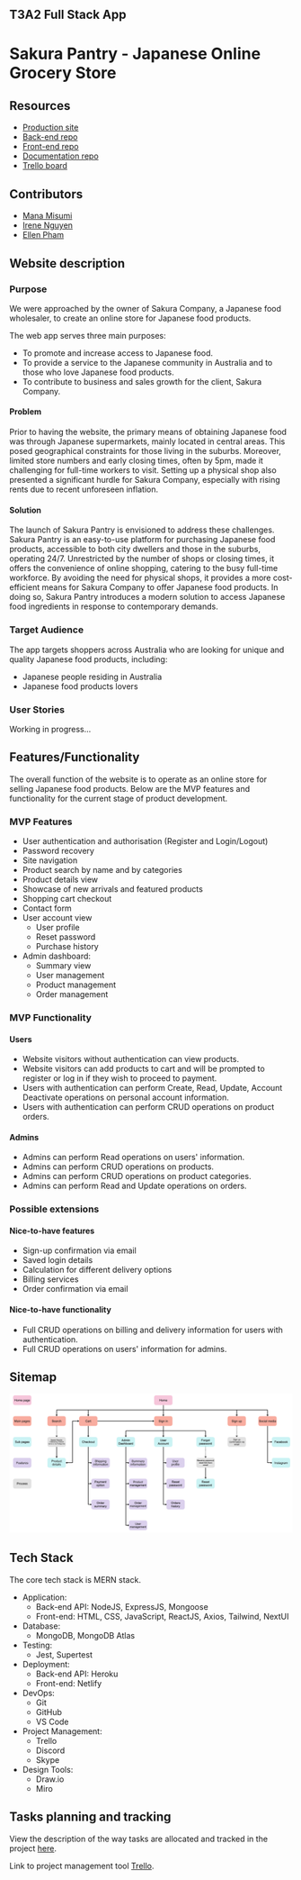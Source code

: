 ## T3A2 Full Stack App

# Sakura Pantry - Japanese Online Grocery Store

## Resources

- [Production site](https://www.google.com.au/)
- [Back-end repo](https://www.google.com.au/)
- [Front-end repo](https://www.google.com.au/)
- [Documentation repo](https://www.google.com.au/)
- [Trello board](https://trello.com/b/TE5Q9ZYj/t3a2-%F0%9F%8C%B8sakura-pantry)

## Contributors

- [Mana Misumi](https://github.com/Mana12011207)
- [Irene Nguyen](https://github.com/irenenguyen1017)
- [Ellen Pham](https://github.com/ellenpham)

## Website description

### Purpose

We were approached by the owner of Sakura Company, a Japanese food wholesaler, to create an online store for Japanese food products.

The web app serves three main purposes:

- To promote and increase access to Japanese food.
- To provide a service to the Japanese community in Australia and to those who love Japanese food products.
- To contribute to business and sales growth for the client, Sakura Company.

#### Problem

Prior to having the website, the primary means of obtaining Japanese food was through Japanese supermarkets, mainly located in central areas. This posed geographical constraints for those living in the suburbs. Moreover, limited store numbers and early closing times, often by 5pm, made it challenging for full-time workers to visit. Setting up a physical shop also presented a significant hurdle for Sakura Company, especially with rising rents due to recent unforeseen inflation.

#### Solution

The launch of Sakura Pantry is envisioned to address these challenges. Sakura Pantry is an easy-to-use platform for purchasing Japanese food products, accessible to both city dwellers and those in the suburbs, operating 24/7. Unrestricted by the number of shops or closing times, it offers the convenience of online shopping, catering to the busy full-time workforce. By avoiding the need for physical shops, it provides a more cost-efficient means for Sakura Company to offer Japanese food products. In doing so, Sakura Pantry introduces a modern solution to access Japanese food ingredients in response to contemporary demands.

### Target Audience

The app targets shoppers across Australia who are looking for unique and quality Japanese food products, including:

- Japanese people residing in Australia
- Japanese food products lovers

### User Stories

Working in progress...

## Features/Functionality

The overall function of the website is to operate as an online store for selling Japanese food products. Below are the MVP features and functionality for the current stage of product development. 

### MVP Features

- User authentication and authorisation (Register and Login/Logout)
- Password recovery
- Site navigation
- Product search by name and by categories
- Product details view
- Showcase of new arrivals and featured products
- Shopping cart checkout
- Contact form
- User account view
  - User profile
  - Reset password
  - Purchase history
- Admin dashboard:
  - Summary view
  - User management
  - Product management
  - Order management

### MVP Functionality

#### Users

- Website visitors without authentication can view products.
- Website visitors can add products to cart and will be prompted to register or log in if they wish to proceed to payment.
- Users with authentication can perform Create, Read, Update, Account Deactivate operations on personal account information. 
- Users with authentication can perform CRUD operations on product orders.

#### Admins

- Admins can perform Read operations on users' information.
- Admins can perform CRUD operations on products.
- Admins can perform CRUD operations on product categories.
- Admins can perform Read and Update operations on orders.

### Possible extensions

#### Nice-to-have features
- Sign-up confirmation via email
- Saved login details
- Calculation for different delivery options
- Billing services
- Order confirmation via email

#### Nice-to-have functionality

- Full CRUD operations on billing and delivery information for users with authentication.
- Full CRUD operations on users' information for admins.


## Sitemap

![Sitemap](./docs/images/sitemap/sitemap.png)

## Tech Stack

The core tech stack is MERN stack.

- Application:
  - Back-end API: NodeJS, ExpressJS, Mongoose
  - Front-end: HTML, CSS, JavaScript, ReactJS, Axios, Tailwind, NextUI
- Database:
  - MongoDB, MongoDB Atlas
- Testing:
  - Jest, Supertest
- Deployment:
  - Back-end API: Heroku
  - Front-end: Netlify
- DevOps:
  - Git
  - GitHub
  - VS Code
- Project Management:
  - Trello
  - Discord
  - Skype
- Design Tools:
  - Draw.io
  - Miro

## Tasks planning and tracking

View the description of the way tasks are allocated and tracked in the project [here](./task_tracking.md).

Link to project management tool [Trello](https://trello.com/b/TE5Q9ZYj/t3a2-%F0%9F%8C%B8sakura-pantry).
